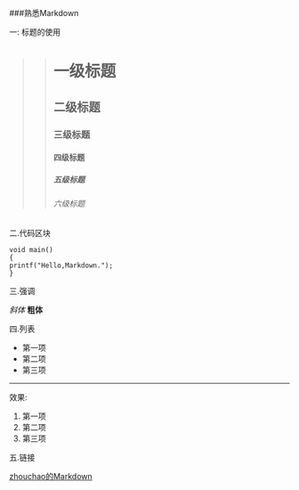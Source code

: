 ###熟悉Markdown

一: 标题的使用

>># 一级标题
>>## 二级标题
>>### 三级标题
>>#### 四级标题
>>##### 五级标题
>>###### 六级标题

二.代码区块

	void main()	
	{	
	printf("Hello,Markdown.");
	}

三.强调

*斜体*  **粗体**

四.列表

- 第一项
- 第二项
- 第三项

***
效果:

1. 第一项
2. 第二项
3. 第三项

五.链接

[zhouchao的Markdown](http://www.google.com)
